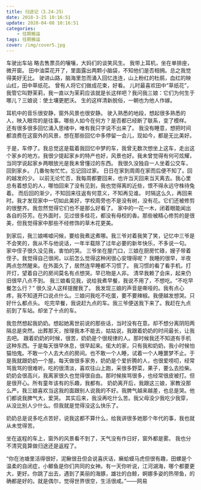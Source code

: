 ```yaml
---
title: 归途记（3.24-25）
date: 2018-3-25 10:16:51
update: 2020-04-08 10:16:51
categories: 
    - 往期搬运
tags: 往期搬运
cover: /img/cover5.jpg
---
```


车驶出车站
略去售票员的嚷嚷，大妈们的谈笑风生。
我带上耳机，坐在单排座，微开窗。
田中油菜花开了，里面露出两颗小脑袋，不知他们是否相拥。总之我觉得美好无比。
驶进山路，脑海里忽而涌入回忆连连，山上粉红的杜鹃，血红的映山红，田中草纸花。
曾有人将它们做成花束，好看。
儿时最喜欢田中“草纸花”，我管它叫野茉莉，我一直以为茉莉应该就是长这样吧？我问我三娘：它们为何生于哪儿？三娘说：使土壤更肥沃。
生的这样清新脱俗，一朝也为他人作嫁。

耳机中的音乐很安静，窗外风景也很安静。
驶入熟悉的地段，想起很多熟悉的人，映入眼帘的是往事。哪些人如今在何方？是否都已经断了联系，变了模样。
还有很多很多回忆涌入思绪中，唯有我只字说不出来了。
我没有睡意，想把时间都浪费在这窗外的风景，想在那些回忆中多停留一会儿，现如今，都是无比美好。

于是，车停了。我总觉这是载着我回忆中梦的车，我曾无数次想坐上这车，走出这个家乡的地方。我很少提起家乡的特产也好，风景也好。我未曾觉得有何可炫耀，当同学说起家乡两眼放光是我未曾懂过的东西。
我很久没独自一人坐着公交车，回到家乡。
几番匆匆忙忙。忘记回过家。
日日在家到周周在家而后便不知了。回的越发的少。
以前无论忙否，我每周都要回来，也许当天回来当天离去。我心里总有着想见的人，哪怕回来了没有见到，我也觉得离的近些，恨不得永远守株待兔着。
而后回的渐少，不知回来往返有何意义，不知再见谁。
时隔这么久，再回来时。我才发现家中一切如此美好，学校周旁也不是没有树，没有花。它们还被修剪的很整齐。我忽然觉得它们也不是那么好看了。
家中的一花一木，闭着眼能闻出各自的芬芳。在外面时，见过很多桂花，都没有母校的香。那些被精心修剪的是很美，但我觉得家中那些不经修饰的草木花更美。

到家后，我三娘唏嘘问候，要给我煮这煮哪。我三爷对着我笑了笑，记忆中三爷是不会笑的，我从不与他说话，一年半载除了过年必要的新年快乐，不多说一句。
家中侄子很久没见我，害怕的哭。
三爷坐在屋门口，三娘在厨房忙碌，嫂子带着侄子。我觉得自己很闲，以前怎么觉得这种闲很心安理得呢？
我睡的很早，半夜两点忽然醒来。在外面久了，居然连早睡都不习惯了。
我习惯的看了看手机，打开灯，望着自己的房间莫名有点想哭。早已物是人非。
清早我赖了会床，起来仍旧很早八点不到。
我三娘看见我，说给我煮早餐，我说不用了，不想吃。“不吃早餐怎么行？” 很久没人这样提醒我了。
我发现三娘的声音是嘶哑的。我有点心疼，我不知道开口说点什么。三娘问我吃不吃蛋，要不要辣椒。我便越发想哭。只好什么都点头。
吃完早餐，我说赶九点的车。我三爷便送我下来了。我赶在九点前到了车站。却坐了十点的车。

我忽然想起我奶奶。想起她离世前说的那些话，当时没有在意。却不想分离阴阳两隔总是突然。出葬那天，按理我本不能去，姑姑说，我跟着奶奶的时间最长，让我去吧。
跟着奶奶的时候，很苦，奶奶是个很规律的人。那时候我还不知道有手机这种东西。于是每天很早休息，很早起来。偌大的家，只有我和奶奶，我小时候怕猫怕鬼。不敢一个人去大点的房间。也不敢一个人睡，试着一个人睡噩梦不止。于是我就跟奶奶一个屋。每天做很多家务，奶奶是个爱折腾的人，也很爱唠叨，经常骂我骂的很难听。吃的很清淡，喜欢往山上跑，采很多野菜，果子，要么去捡柴。奶奶会很高兴，我离家很久也觉得很自由。那时候挨骂很多，也经常很皮被打。但是很开心。所有童年该有的乐趣，我都有。
奶奶离开后，我跟这三娘，家教没那么严。我三娘喜欢当这我的面跟别人说我的不好。我脾气越来越差，也总是哭。他们都说我脾气大，爱哭。
其实后来，我没再吃什么苦。我父母没少我吃少我穿，从没比别人少什么。但我就是觉得没这么快乐了。

奶奶总是说多吃点苦好，说我这都不算什么，给我讲很多她那个年代的事，我也就从未觉得苦。

坐在返程的车上，窗外的风景看不到了，天气没有作日好，窗外都是雾。
我也分不清究竟算做归途还是返程了。

“你在池塘里活得很好，泥鳅很丑但会说喜庆话，癞蛤蟆马虎但很有趣，田螺是个温柔的自闭症，小鲫鱼是你们共同的女神。有一天你听说，江河湖海，哪个都要更大，更好。你跳了出去，遇到了美丽的海豚，雄壮的白鲸，婀娜多姿的热带鱼，的确都是好的。就是偶尔，觉得世界很空，生活很咸。”——网易